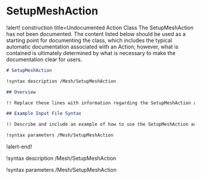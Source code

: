 # SetupMeshAction

!alert! construction title=Undocumented Action Class
The SetupMeshAction has not been documented. The content listed below should be used as a starting point for
documenting the class, which includes the typical automatic documentation associated with an Action;
however, what is contained is ultimately determined by what is necessary to make the documentation
clear for users.

```markdown
# SetupMeshAction

!syntax description /Mesh/SetupMeshAction

## Overview

!! Replace these lines with information regarding the SetupMeshAction action.

## Example Input File Syntax

!! Describe and include an example of how to use the SetupMeshAction action.

!syntax parameters /Mesh/SetupMeshAction
```
!alert-end!

!syntax description /Mesh/SetupMeshAction

!syntax parameters /Mesh/SetupMeshAction
